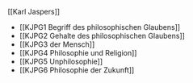 [[Karl Jaspers]]

- [[KJPG1 Begriff des philosophischen Glaubens]]
- [[KJPG2 Gehalte des philosophischen Glaubens]]
- [[KJPG3 der Mensch]]
- [[KJPG4 Philosophie und Religion]]
- [[KJPG5 Unphilosophie]]
- [[KJPG6 Philosophie der Zukunft]]